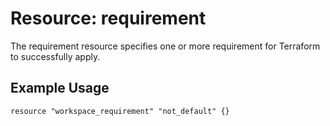 # Resource: requirement
The requirement resource specifies one or more requirement for Terraform to successfully apply.

## Example Usage
<!--### Block default workspace-->
```hcl
resource "workspace_requirement" "not_default" {}
```

<!--TODO: Merge resource specific restrictions and uncomment these docs when done.-->
<!--## Argument Reference-->
<!--The following arguments are supported:-->

<!--* `not_workspace` - (Optional) Restricts this resource from being applied in the specified workspace. If not provided the provider level setting will be used.-->
